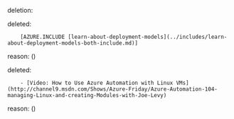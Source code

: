 deletion:

deleted:

		[AZURE.INCLUDE [learn-about-deployment-models](../includes/learn-about-deployment-models-both-include.md)]

reason: ()

deleted:

		- [Video: How to Use Azure Automation with Linux VMs](http://channel9.msdn.com/Shows/Azure-Friday/Azure-Automation-104-managing-Linux-and-creating-Modules-with-Joe-Levy)

reason: ()

